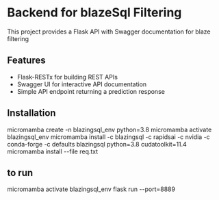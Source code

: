 # Backend for blazeSql Filtering

This project provides a Flask API with Swagger documentation for blaze filtering

## Features

-   Flask-RESTx for building REST APIs
-   Swagger UI for interactive API documentation
-   Simple API endpoint returning a prediction response

## Installation

micromamba create -n blazingsql_env python=3.8
micromamba activate blazingsql_env
micromamba install -c blazingsql -c rapidsai -c nvidia -c conda-forge -c defaults blazingsql python=3.8 cudatoolkit=11.4
micromamba install --file req.txt

## to run
micromamba activate blazingsql_env
flask run --port=8889